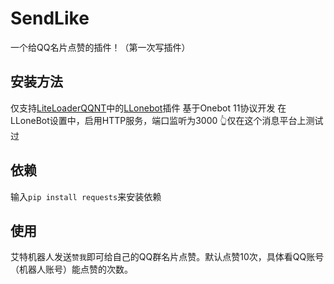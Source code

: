 # SendLike

一个给QQ名片点赞的插件！（第一次写插件）

## 安装方法

仅支持[LiteLoaderQQNT](https://github.com/LiteLoaderQQNT/LiteLoaderQQNT)中的[LLonebot](https://github.com/LLOneBot/LLOneBot)插件
基于Onebot 11协议开发
在LLoneBot设置中，启用HTTP服务，端口监听为3000
👆仅在这个消息平台上测试过

## 依赖

输入`pip install requests`来安装依赖

## 使用

艾特机器人发送`赞我`即可给自己的QQ群名片点赞。默认点赞10次，具体看QQ账号（机器人账号）能点赞的次数。
